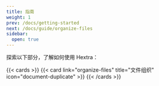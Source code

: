 ```yaml
---
title: 指南
weight: 1
prev: /docs/getting-started
next: /docs/guide/organize-files
sidebar:
  open: true
---
```


探索以下部分，了解如何使用 Hextra：

<!--more-->

{{< cards >}}
  {{< card link="organize-files" title="文件组织" icon="document-duplicate" >}}
{{< /cards >}}
